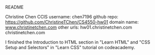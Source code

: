 README

Christine Chen
CCIS username: chen7196
github repo: https://github.com/ChristineTChen/CS4550-hw01
domain name: www.christinetchen.com
other urls: hw01.christinetchen.com
			christinetchen.com

I finished the Introduction to HTML section in "Learn HTML" and "CSS Setup and Selectors" in "Learn CSS" tutorial on codeacademy.